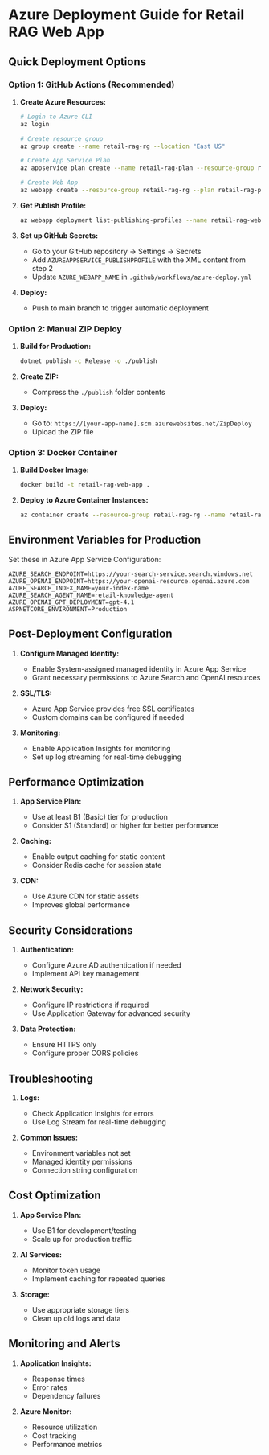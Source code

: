# Azure Deployment Guide for Retail RAG Web App

## Quick Deployment Options

### Option 1: GitHub Actions (Recommended)

1. **Create Azure Resources:**
   ```bash
   # Login to Azure CLI
   az login
   
   # Create resource group
   az group create --name retail-rag-rg --location "East US"
   
   # Create App Service Plan
   az appservice plan create --name retail-rag-plan --resource-group retail-rag-rg --sku B1 --is-linux
   
   # Create Web App
   az webapp create --resource-group retail-rag-rg --plan retail-rag-plan --name retail-rag-web-app-[random] --runtime "DOTNETCORE|8.0"
   ```

2. **Get Publish Profile:**
   ```bash
   az webapp deployment list-publishing-profiles --name retail-rag-web-app-[random] --resource-group retail-rag-rg --xml
   ```

3. **Set up GitHub Secrets:**
   - Go to your GitHub repository → Settings → Secrets
   - Add `AZUREAPPSERVICE_PUBLISHPROFILE` with the XML content from step 2
   - Update `AZURE_WEBAPP_NAME` in `.github/workflows/azure-deploy.yml`

4. **Deploy:**
   - Push to main branch to trigger automatic deployment

### Option 2: Manual ZIP Deploy

1. **Build for Production:**
   ```bash
   dotnet publish -c Release -o ./publish
   ```

2. **Create ZIP:**
   - Compress the `./publish` folder contents

3. **Deploy:**
   - Go to: `https://[your-app-name].scm.azurewebsites.net/ZipDeploy`
   - Upload the ZIP file

### Option 3: Docker Container

1. **Build Docker Image:**
   ```bash
   docker build -t retail-rag-web-app .
   ```

2. **Deploy to Azure Container Instances:**
   ```bash
   az container create --resource-group retail-rag-rg --name retail-rag-container --image retail-rag-web-app --ports 80
   ```

## Environment Variables for Production

Set these in Azure App Service Configuration:

```
AZURE_SEARCH_ENDPOINT=https://your-search-service.search.windows.net
AZURE_OPENAI_ENDPOINT=https://your-openai-resource.openai.azure.com
AZURE_SEARCH_INDEX_NAME=your-index-name
AZURE_SEARCH_AGENT_NAME=retail-knowledge-agent
AZURE_OPENAI_GPT_DEPLOYMENT=gpt-4.1
ASPNETCORE_ENVIRONMENT=Production
```

## Post-Deployment Configuration

1. **Configure Managed Identity:**
   - Enable System-assigned managed identity in Azure App Service
   - Grant necessary permissions to Azure Search and OpenAI resources

2. **SSL/TLS:**
   - Azure App Service provides free SSL certificates
   - Custom domains can be configured if needed

3. **Monitoring:**
   - Enable Application Insights for monitoring
   - Set up log streaming for real-time debugging

## Performance Optimization

1. **App Service Plan:**
   - Use at least B1 (Basic) tier for production
   - Consider S1 (Standard) or higher for better performance

2. **Caching:**
   - Enable output caching for static content
   - Consider Redis cache for session state

3. **CDN:**
   - Use Azure CDN for static assets
   - Improves global performance

## Security Considerations

1. **Authentication:**
   - Configure Azure AD authentication if needed
   - Implement API key management

2. **Network Security:**
   - Configure IP restrictions if required
   - Use Application Gateway for advanced security

3. **Data Protection:**
   - Ensure HTTPS only
   - Configure proper CORS policies

## Troubleshooting

1. **Logs:**
   - Check Application Insights for errors
   - Use Log Stream for real-time debugging

2. **Common Issues:**
   - Environment variables not set
   - Managed identity permissions
   - Connection string configuration

## Cost Optimization

1. **App Service Plan:**
   - Use B1 for development/testing
   - Scale up for production traffic

2. **AI Services:**
   - Monitor token usage
   - Implement caching for repeated queries

3. **Storage:**
   - Use appropriate storage tiers
   - Clean up old logs and data

## Monitoring and Alerts

1. **Application Insights:**
   - Response times
   - Error rates
   - Dependency failures

2. **Azure Monitor:**
   - Resource utilization
   - Cost tracking
   - Performance metrics
